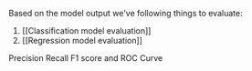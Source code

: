 Based on the model output we've following things to evaluate:
1. [[Classification model evaluation]]
2. [[Regression model evaluation]]




Precision Recall F1 score and ROC Curve

